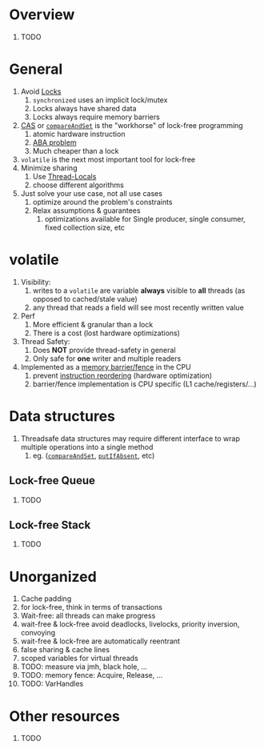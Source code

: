 # Overview
1. TODO


# General
1. Avoid [Locks](https://docs.oracle.com/en/java/javase/21/docs/api/java.base/java/util/concurrent/locks/package-summary.html)
    1. `synchronized` uses an implicit lock/mutex
    1. Locks always have shared data
    1. Locks always require memory barriers
1. [CAS](https://en.wikipedia.org/wiki/Compare-and-swap) or [`compareAndSet`](https://docs.oracle.com/en/java/javase/21/docs/api/java.base/java/util/concurrent/atomic/package-summary.html) is the "workhorse" of lock-free programming
    1. atomic hardware instruction
    1. [ABA problem](https://en.wikipedia.org/wiki/ABA_problem)
    1. Much cheaper than a lock
1. `volatile` is the next most important tool for lock-free    
1. Minimize sharing
    1. Use [Thread-Locals](https://docs.oracle.com/en/java/javase/21/core/thread-local-variables.html)
    1. choose different algorithms
1. Just solve your use case, not all use cases
    1. optimize around the problem's constraints    
    1. Relax assumptions & guarantees
        1. optimizations available for Single producer, single consumer, fixed collection size, etc


# volatile
1. Visibility:
    1. writes to a `volatile` are variable **always** visible to **all** threads (as opposed to cached/stale value)
    1. any thread that reads a field will see most recently written value
1. Perf
    1. More efficient & granular than a lock
    1. There is a cost (lost hardware optimizations)
1. Thread Safety:
    1. Does **NOT** provide thread-safety in general
    1. Only safe for **one** writer and multiple readers
1. Implemented as a [memory barrier/fence](https://en.wikipedia.org/wiki/Memory_barrier) in the CPU
    1. prevent [instruction reordering](https://en.wikipedia.org/wiki/Memory_ordering) (hardware optimization)
    1. barrier/fence implementation is CPU specific (L1 cache/registers/...)


# Data structures
1. Threadsafe data structures may require different interface to wrap multiple operations into a single method
    1. eg.  ([`compareAndSet`](https://docs.oracle.com/en/java/javase/21/docs/api/java.base/java/util/concurrent/atomic/AtomicLong.html#compareAndSet(long,long)), [`putIfAbsent`](https://docs.oracle.com/en/java/javase/21/docs/api/java.base/java/util/concurrent/ConcurrentHashMap.html#putIfAbsent(K,V)), etc)


## Lock-free Queue
1. TODO


## Lock-free Stack
1. TODO


# Unorganized
1. Cache padding
1. for lock-free, think in terms of transactions
1. Wait-free: all threads can make progress
1. wait-free & lock-free avoid deadlocks, livelocks, priority inversion, convoying
1. wait-free & lock-free are automatically reentrant
1. false sharing & cache lines
1. scoped variables for virtual threads
1. TODO: measure via jmh, black hole, ...
1. TODO: memory fence: Acquire, Release, ...
1. TODO: VarHandles


# Other resources
1. TODO
